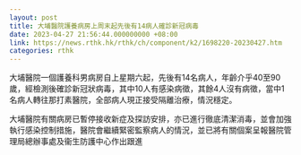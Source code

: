 ```yaml
---
layout: post
title: 大埔醫院護養病房上周末起先後有14病人確診新冠病毒
date: 2023-04-27 21:56:44.000000000 +08:00
link: https://news.rthk.hk/rthk/ch/component/k2/1698220-20230427.htm
categories: rthk
---
```


大埔醫院一個護養科男病房自上星期六起，先後有14名病人，年齡介乎40至90歲，經檢測後確診新冠狀病毒，其中10人有感染病徵，其餘4人沒有病徵，當中1名病人轉往那打素醫院，全部病人現正接受隔離治療，情況穩定。

大埔醫院有關病房已暫停接收新症及探訪安排，亦已進行徹底清潔消毒，並會加強執行感染控制措施，醫院會繼續緊密監察病人的情況，並已將有關個案呈報醫院管理局總辦事處及衞生防護中心作出跟進
